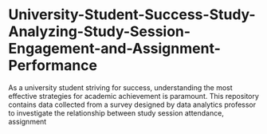 # University-Student-Success-Study-Analyzing-Study-Session-Engagement-and-Assignment-Performance
As a university student striving for success, understanding the most effective strategies for academic achievement is paramount. This repository contains data collected from a survey designed by data analytics professor to investigate the relationship between study session attendance, assignment 
